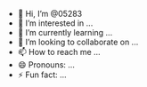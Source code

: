 - 👋 Hi, I’m @05283
- 👀 I’m interested in ...
- 🌱 I’m currently learning ...
- 💞️ I’m looking to collaborate on ...
- 📫 How to reach me ...
- 😄 Pronouns: ...
- ⚡ Fun fact: ...

<!---
05283/05283 is a ✨ special ✨ repository because its `README.md` (this file) appears on your GitHub profile.
You can click the Preview link to take a look at your changes.
--->
